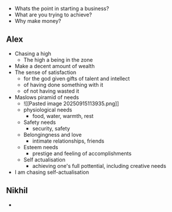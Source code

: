 - Whats the point in starting a business? 
- What are you trying to achieve? 
- Why make money? 


## Alex 
- Chasing a high
	- The high a being in the zone
- Make a decent amount of wealth
- The sense of satisfaction
	- for the god given gifts of talent and intellect
	- of having done something with it
	- of not having wasted it
- Maslows piramid of needs
	- ![[Pasted image 20250915113935.png]]
	- physiological needs
		- food, water, warmth, rest
	- Safety needs 
		- security, safety
	- Belongingness and love 
		- intimate relationships, friends
	- Esteem needs 
		- prestige and feeling of accomplishments
	- Self actualisation 
		- achieving one's full pottential, including creative needs 
- I am chasing self-actualisation

## Nikhil 
- 